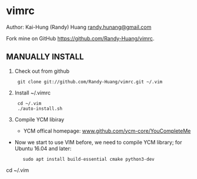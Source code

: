 vimrc
=====
Author: Kai-Hung (Randy) Huang <randy.hunang@gmail.com>

Fork mine on GitHub https://github.com/Randy-Huang/vimrc.

MANUALLY INSTALL
----------------

1. Check out from github

        git clone git://github.com/Randy-Huang/vimrc.git ~/.vim

2. Install ~/.vimrc        
    
        cd ~/.vim
        ./auto-install.sh
        
3. Compile YCM libiray        
   * YCM offical homepage: www.github.com/ycm-core/YouCompleteMe
        
* Now we start to use VIM before, we need to compile YCM library; for Ubuntu 16.04 and later:

         sudo apt install build-essential cmake python3-dev
       
                
                
cd ~/.vim    


